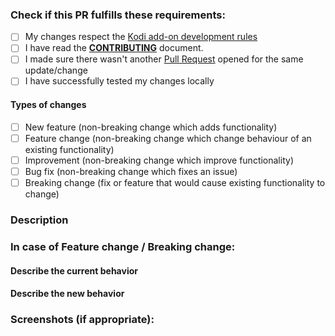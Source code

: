 ### Check if this PR fulfills these requirements:
* [ ] My changes respect the [Kodi add-on development rules](https://kodi.wiki/view/Add-on_rules)
* [ ] I have read the [**CONTRIBUTING**](../../master/Contributing.md) document.
* [ ] I made sure there wasn't another [Pull Request](../../../pulls) opened for the same update/change
* [ ] I have successfully tested my changes locally

#### Types of changes
- [ ] New feature (non-breaking change which adds functionality)
- [ ] Feature change (non-breaking change which change behaviour of an existing functionality)
- [ ] Improvement (non-breaking change which improve functionality)
- [ ] Bug fix (non-breaking change which fixes an issue)
- [ ] Breaking change (fix or feature that would cause existing functionality to change)

### Description
<!--- Motivation and a possible detailed explanation of the changes -->
<!--- Put your text below this line -->

### In case of Feature change / Breaking change:
#### Describe the current behavior
<!--- Put your text below this line -->

#### Describe the new behavior
<!--- Put your text below this line -->

### Screenshots (if appropriate):
<!--- Add some screenshots if they can be useful to show the differences between before and after the changes -->
